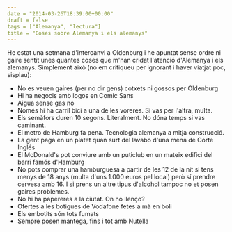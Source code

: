 ```yaml
---
date = "2014-03-26T18:39:00+00:00"
draft = false
tags = ["Alemanya", "lectura"]
title = "Coses sobre Alemanya i els alemanys"
---
```

He estat una setmana d'intercanvi a Oldenburg i he apuntat sense ordre ni gaire sentit unes quantes coses que m'han cridat l'atenció d'Alemanya i els alemanys. Simplement això (no em critiqueu per ignorant i haver viatjat poc, sisplau):

- No es veuen gaires (per no dir gens) cotxets ni gossos per Oldenburg
- Hi ha negocis amb logos en Comic Sans
- Aigua sense gas no
- Només hi ha carril bici a una de les voreres. Si vas per l'altra, multa.
- Els semàfors duren 10 segons. Literalment. No dóna temps si vas caminant.
- El metro de Hamburg fa pena. Tecnologia alemanya a mitja construcció. 
- La gent paga en un platet quan surt del lavabo d'una mena de Corte Inglés
- El McDonald's pot conviure amb un puticlub en un mateix edifici del barri famós d'Hamburg
- No pots comprar una hamburguesa a partir de les 12 de la nit si tens menys de 18 anys (multa d'uns 1.000 euros pel local) però sí prendre cervesa amb 16. I si prens un altre tipus d'alcohol tampoc no et posen gaires problemes. 
- No hi ha papereres a la ciutat. On ho llenço?
- Ofertes a les botigues de Vodafone fetes a mà en boli
- Els embotits són tots fumats
- Sempre posen mantega, fins i tot amb Nutella

